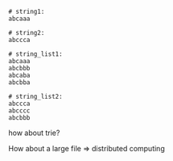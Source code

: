 
```shell
# string1:
abcaaa

# string2:
abccca
```


```shell
# string_list1:
abcaaa
abcbbb
abcaba
abcbba

# string_list2:
abccca
abcccc
abcbbb
```

how about trie?


How about a large file => distributed computing